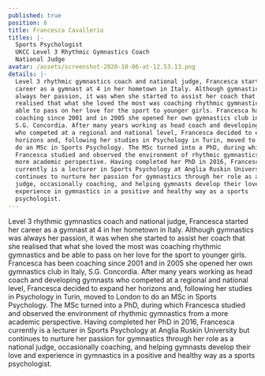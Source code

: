 ```yaml
---
published: true
position: 6
title: Francesca Cavallerio
titles: |-
  Sports Psychologist
  UKCC Level 3 Rhythmic Gymnastics Coach
  National Judge
avatar: /assets/screenshot-2020-10-06-at-12.53.13.png
details: |-
  Level 3 rhythmic gymnastics coach and national judge, Francesca started her
  career as a gymnast at 4 in her hometown in Italy. Although gymnastics was
  always her passion, it was when she started to assist her coach that she
  realised that what she loved the most was coaching rhythmic gymnastics and be
  able to pass on her love for the sport to younger girls. Francesca has been
  coaching since 2001 and in 2005 she opened her own gymnastics club in Italy,
  S.G. Concordia. After many years working as head coach and developing gymnasts
  who competed at a regional and national level, Francesca decided to expand her
  horizons and, following her studies in Psychology in Turin, moved to London to
  do an MSc in Sports Psychology. The MSc turned into a PhD, during which
  Francesca studied and observed the environment of rhythmic gymnastics from a
  more academic perspective. Having completed her PhD in 2016, Francesca
  currently is a lecturer in Sports Psychology at Anglia Ruskin University but
  continues to nurture her passion for gymnastics through her role as a national
  judge, occasionally coaching, and helping gymnasts develop their love and
  experience in gymnastics in a positive and healthy way as a sports
  psychologist.
---
```

Level 3 rhythmic gymnastics coach and national judge, Francesca started her
career as a gymnast at 4 in her hometown in Italy. Although gymnastics was
always her passion, it was when she started to assist her coach that she
realised that what she loved the most was coaching rhythmic gymnastics and be
able to pass on her love for the sport to younger girls. Francesca has been
coaching since 2001 and in 2005 she opened her own gymnastics club in Italy,
S.G. Concordia. After many years working as head coach and developing gymnasts
who competed at a regional and national level, Francesca decided to expand her
horizons and, following her studies in Psychology in Turin, moved to London to
do an MSc in Sports Psychology. The MSc turned into a PhD, during which
Francesca studied and observed the environment of rhythmic gymnastics from a
more academic perspective. Having completed her PhD in 2016, Francesca
currently is a lecturer in Sports Psychology at Anglia Ruskin University but
continues to nurture her passion for gymnastics through her role as a national
judge, occasionally coaching, and helping gymnasts develop their love and
experience in gymnastics in a positive and healthy way as a sports
psychologist.